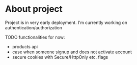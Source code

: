 # About project

Project is in very early deployment. I'm currently working on authentication/authorization

TODO functionalities for now:
- products api
- case when someone signup and does not activate account
- secure cookies with Secure/HttpOnly etc. flags
